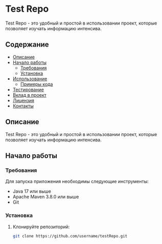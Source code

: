 # Test Repo

Test Repo - это удобный и простой в использовании проект, которые позволяет изучать информацию интенсива.

## Содержание
- [Описание](#описание)
- [Начало работы](#начало-работы)
    - [Требования](#требования)
    - [Установка](#установка)
- [Использование](#использование)
    - [Примеры кода](#примеры-кода)
- [Тестирование](#тестирование)
- [Вклад в проект](#вклад-в-проект)
- [Лицензия](#лицензия)
- [Контакты](#контакты)

## Описание

Test Repo - это удобный и простой в использовании проект, которые позволяет изучать информацию интенсива.

## Начало работы

### Требования

Для запуска приложения необходимы следующие инструменты:
- Java 17 или выше
- Apache Maven 3.8.0 или выше
- Git

### Установка

1. Клонируйте репозиторий:
   ```sh
   git clone https://github.com/username/testRepo.git
